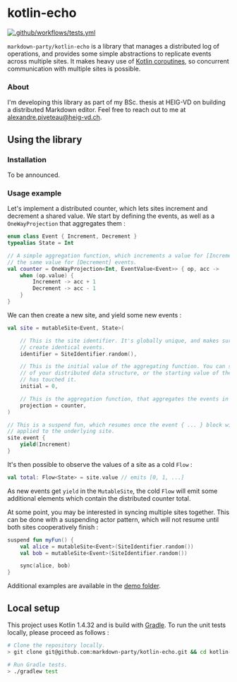 # kotlin-echo

[![.github/workflows/tests.yml](https://github.com/markdown-party/kotlin-echo/actions/workflows/tests.yml/badge.svg?branch=main)](https://github.com/markdown-party/kotlin-echo/actions/workflows/tests.yml)

`markdown-party/kotlin-echo` is a library that manages a distributed log of operations, and provides
some simple abstractions to replicate events across multiple sites. It makes heavy use of
[Kotlin coroutines](https://kotlinlang.org/docs/coroutines-guide.html), so concurrent communication
with multiple sites is possible.

### About

I'm developing this library as part of my BSc. thesis at HEIG-VD on building a distributed Markdown
editor. Feel free to reach out to me at
[alexandre.piveteau@heig-vd.ch](mailto:alexandre.piveteau@heig-vd.ch).

## Using the library

### Installation

To be announced.

### Usage example

Let's implement a distributed counter, which lets sites increment and decrement a shared value. We
start by defining the events, as well as a `OneWayProjection` that aggregates them :

```kotlin
enum class Event { Increment, Decrement }
typealias State = Int

// A simple aggregation function, which increments a value for [Increment] events, and decrements
// the same value for [Decrement] events.
val counter = OneWayProjection<Int, EventValue<Event>> { op, acc ->
    when (op.value) {
        Increment -> acc + 1
        Decrement -> acc - 1
    }
}
```

We can then create a new site, and yield some new events :

```kotlin
val site = mutableSite<Event, State>(

    // This is the site identifier. It's globally unique, and makes sure multiple sites can't
    // create identical events.
    identifier = SiteIdentifier.random(),

    // This is the initial value of the aggregating function. You can see it as the "base state"
    // of your distributed data structure, or the starting value of the data structure when nobody
    // has touched it.
    initial = 0,

    // This is the aggregation function, that aggregates the events in a local state.
    projection = counter,
)

// This is a suspend fun, which resumes once the event { ... } block will have been successfully
// applied to the underlying site.
site.event {
    yield(Increment)
}
```

It's then possible to observe the values of a site as a cold `Flow` :

```kotlin
val total: Flow<State> = site.value // emits [0, 1, ...]
```

As new events get `yield` in the `MutableSite`, the cold `Flow` will emit some additional elements
which contain the distributed counter total.

At some point, you may be interested in syncing multiple sites together. This can be done with a
suspending actor pattern, which will not resume until both sites cooperatively finish :

```kotlin
suspend fun myFun() {
    val alice = mutableSite<Event>(SiteIdentifier.random())
    val bob = mutableSite<Event>(SiteIdentifier.random())

    sync(alice, bob)
}
```

Additional examples are available in the [demo folder](src/test/kotlin/markdown/echo/demo).

## Local setup

This project uses Kotlin 1.4.32 and is build with [Gradle](https://gradle.org). To run the unit
tests locally, please proceed as follows :

```bash
# Clone the repository locally.
> git clone git@github.com:markdown-party/kotlin-echo.git && cd kotlin-echo

# Run Gradle tests.
> ./gradlew test
```
